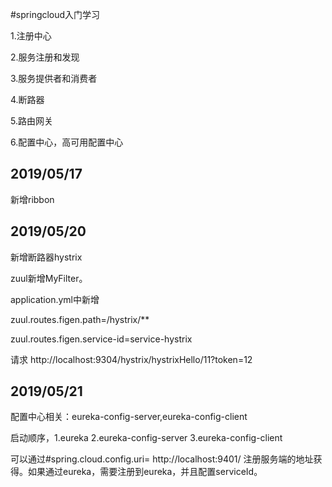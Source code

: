 #springcloud入门学习

1.注册中心

2.服务注册和发现

3.服务提供者和消费者

4.断路器

5.路由网关

6.配置中心，高可用配置中心

## 2019/05/17

新增ribbon

## 2019/05/20

新增断路器hystrix

zuul新增MyFilter。

application.yml中新增

zuul.routes.figen.path=/hystrix/**

zuul.routes.figen.service-id=service-hystrix

请求 http://localhost:9304/hystrix/hystrixHello/11?token=12

## 2019/05/21

配置中心相关：eureka-config-server,eureka-config-client

启动顺序，1.eureka 2.eureka-config-server 3.eureka-config-client

可以通过#spring.cloud.config.uri= http://localhost:9401/ 注册服务端的地址获得。如果通过eureka，需要注册到eureka，并且配置serviceId。
